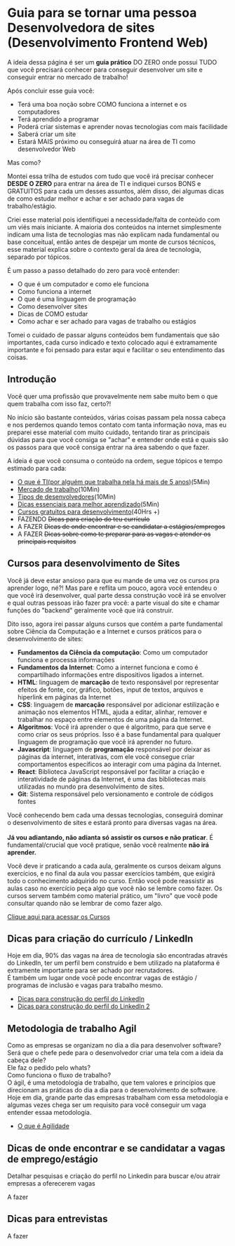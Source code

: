 # Guia para se tornar uma pessoa Desenvolvedora de sites (Desenvolvimento Frontend Web)
A ideia dessa página é ser um **guia prático** DO ZERO onde possui TUDO que você precisará conhecer para conseguir desenvolver um site e conseguir entrar no mercado de trabalho! <br />

Após concluir esse guia você:
 - Terá uma boa noção sobre COMO funciona a internet e os computadores
 - Terá aprendido a programar
 - Poderá criar sistemas e aprender novas tecnologias com mais facilidade
 - Saberá criar um site
 - Estará MAIS próximo ou conseguirá atuar na área de TI como desenvolvedor Web  

Mas como? <br />

Montei essa trilha de estudos com tudo que você irá precisar conhecer **DESDE O ZERO** para entrar na área de TI e indiquei cursos BONS e GRATUITOS para cada um desses assuntos, além disso, dei algumas dicas de como estudar melhor e achar e ser achado para vagas de trabalho/estágio. <br />

Criei esse material pois identifiquei a necessidade/falta de conteúdo com um viés mais iniciante.
 A maioria dos conteúdos na internet simplesmente indicam uma lista de tecnologias mas não explicam nada fundamental ou base conceitual, então antes de despejar um monte de cursos técnicos, esse material explica sobre o contexto geral da área de tecnologia, separado por tópicos. <br />

É um passo a passo detalhado do zero para você entender: 
 - O que é um computador e como ele funciona
 - Como funciona a internet
 - O que é uma linguagem de programação 
 - Como desenvolver sites
 - Dicas de COMO estudar
 - Como achar e ser achado para vagas de trabalho ou estágios
 
Tomei o cuidado de passar alguns conteúdos bem fundamentais que são importantes, cada curso indicado e texto colocado aqui é extramamente importante e foi pensado para estar aqui e facilitar o seu entendimento das coisas.


## Introdução
Você quer uma profissão que provavelmente nem sabe muito bem o que quem trabalha com isso faz, certo?! <br />

No início são bastante conteúdos, várias coisas passam pela nossa cabeça e nos perdemos quando temos contato com tanta informação nova, mas eu preparei esse material com muito cuidado, tentando tirar as principais dúvidas para que você consiga se "achar" e entender onde está e quais são os passos para que você consiga entrar na área sabendo o que fazer. <br />

A ideia é que você consuma o conteúdo na ordem, segue tópicos e tempo estimado para cada:
 - [O que é TI(por alguém que trabalha nela há mais de 5 anos)](o-que-e-ti.md)(5Min)
 - [Mercado de trabalho](mercado-de-trabalho.md)(10Min)
 - [Tipos de desenvolvedores](tipos-de-desenvolvedores.md)(10Min)
 - [Dicas essenciais para melhor aprendizado](melhor-aprendizado.md)(5Min)
 - [Cursos gratuitos para desenvolvimento](#cursos-para-desenvolvimento-de-sites)(40Hrs +)
 - FAZENDO <s>Dicas para criação do teu currículo</s>
 - A FAZER <s>Dicas de onde encontrar e se candidatar a estágios/empregos</s>
 - A FAZER <s>Dicas sobre como te preparar para as vagas e atender os principais requisitos</s>

## Cursos para desenvolvimento de Sites
Você já deve estar ansioso para que eu mande de uma vez os cursos pra aprender logo, né?! Mas pare e reflita um pouco, agora você entendeu o
que você irá desenvolver, qual parte dessa construção você irá se envolver e qual outras pessoas irão fazer pra você: a parte visual do site e chamar funções do "backend" geralmente você que irá construir. <br />

Dito isso, agora irei passar alguns cursos que contém a parte fundamental sobre Ciência da Computação e a Internet e cursos práticos para o desenvolvimento de sites:
 - **Fundamentos da Ciência da computação**: Como um computador funciona e processa informações
 - **Fundamentos da Internet**: Como a internet funciona e como é compartilhado informações entre dispositivos ligados a internet.
 - **HTML**: linguagem de **marcação** de texto responsável por representar efeitos de fonte, cor, gráfico, botões, input de textos, arquivos e hiperlink em páginas da Internet
 - **CSS**: linguagem de **marcação** responsável por adicionar estilização e animação nos elementos HTML, ajuda a editar, alinhar, remover e trabalhar no espaço entre elementos de uma página da Internet.
 - **Algoritmos**: Você irá aprender o que é algoritmo, para que serve e como criar os seus próprios. Isso é a base fundamental para qualquer linguagem de programação que você irá aprender no futuro.
 - **Javascript**: linguagem de **programação** responsável por deixar as páginas da internet, interativas, com ele você consegue criar comportamentos específicos ao interagir com uma página da Internet.
 - **React**: Biblioteca JavaScript responsável por facilitar a criação e interatividade de páginas da Internet, é uma das bibliotecas mais utilizadas no mundo pra desenvolvimento de sites.
 - **Git**: Sistema responsável pelo versionamento e controle de códigos fontes

Você conhecendo bem cada uma dessas tecnologias, conseguirá dominar o desenvolvimento de sites e estará pronto para diversas vagas na área. <br />   
**Já vou adiantando, não adianta só assistir os cursos e não praticar**. É fundamental/crucial que você pratique, senão você realmente **não irá aprender.** <br /> 

Você deve ir praticando a cada aula, geralmente os cursos deixam alguns exercícios, e no final da aula vou passar exercícios também, que exigirá todo o conhecimento adquirido no curso. Então você pode reassistir as aulas caso no exercício peça algo que você não se lembre como fazer. Os cursos servem também como material prático, um "livro" que você pode consultar quando não se lembrar de como fazer algo. <br />

[Clique aqui para acessar os Cursos](cursos-desenvolvimento-web.md)


## Dicas para criação do currículo / LinkedIn

Hoje em dia, 90% das vagas na área de tecnologia são encontradas através do LinkedIn, ter um perfil bem construído e bem utilizado na plataforma é extramente importante para ser achado por recrutadores. <br />
É também um lugar onde você pode encontrar vagas de estágio / programas de inclusão e vagas para trabalho mesmo.

- [Dicas para construção do perfil do LinkedIn](https://www.youtube.com/watch?v=h06KIgcPUnU)
- [Dicas para construção do perfil do LinkedIn 2](https://www.youtube.com/watch?v=rYWwXtQ4vkw)

## Metodologia de trabalho Agil
Como as empresas se organizam no dia a dia para desenvolver software? Será que o chefe pede para o desenvolvedor criar uma tela com a ideia da cabeça dele? <br /> 
Ele faz o pedido pelo whats? <br />
Como funciona o fluxo de trabalho? <br />
O ágil, é uma metodologia de trabalho, que tem valores e princípios que direcionam as práticas do dia a dia para o desenvolvimento de software. <br />
Hoje em dia, grande parte das empresas trabalham com essa metodologia e algumas vezes chega ser um requisito para você conseguir um vaga entender essaa metodologia. <br />


 - [O que é Agilidade](https://www.linkedin.com/video/event/urn:li:ugcPost:6914525357228331009/)

## Dicas de onde encontrar e se candidatar a vagas de emprego/estágio

Detalhar pesquisas e criação do perfil no Linkedin para buscar e/ou atrair empresas a oferecerem vagas

A fazer 


## Dicas para entrevistas 

A fazer 
